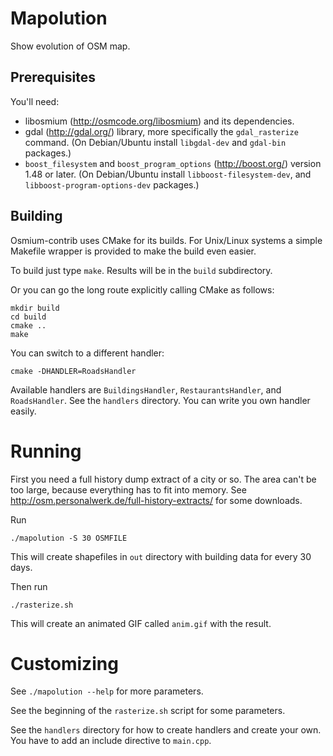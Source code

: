 
# Mapolution

Show evolution of OSM map.

## Prerequisites

You'll need:

* libosmium (http://osmcode.org/libosmium) and its dependencies.
* gdal (http://gdal.org/) library, more specifically the `gdal_rasterize`
  command. (On Debian/Ubuntu install `libgdal-dev` and `gdal-bin` packages.)
* `boost_filesystem` and `boost_program_options`
  (http://boost.org/) version 1.48 or later.
  (On Debian/Ubuntu install `libboost-filesystem-dev`,
  and `libboost-program-options-dev` packages.)


## Building

Osmium-contrib uses CMake for its builds. For Unix/Linux systems a simple
Makefile wrapper is provided to make the build even easier.

To build just type `make`. Results will be in the `build` subdirectory.

Or you can go the long route explicitly calling CMake as follows:

    mkdir build
    cd build
    cmake ..
    make

You can switch to a different handler:

    cmake -DHANDLER=RoadsHandler

Available handlers are `BuildingsHandler`, `RestaurantsHandler`, and
`RoadsHandler`. See the `handlers` directory. You can write you own handler
easily.


# Running

First you need a full history dump extract of a city or so. The area
can't be too large, because everything has to fit into memory. See
http://osm.personalwerk.de/full-history-extracts/ for some downloads.

Run

    ./mapolution -S 30 OSMFILE

This will create shapefiles in `out` directory with building data for
every 30 days.

Then run

    ./rasterize.sh

This will create an animated GIF called `anim.gif` with the result.


# Customizing

See `./mapolution --help` for more parameters.

See the beginning of the `rasterize.sh` script for some parameters.

See the `handlers` directory for how to create handlers and create
your own. You have to add an include directive to `main.cpp`.

